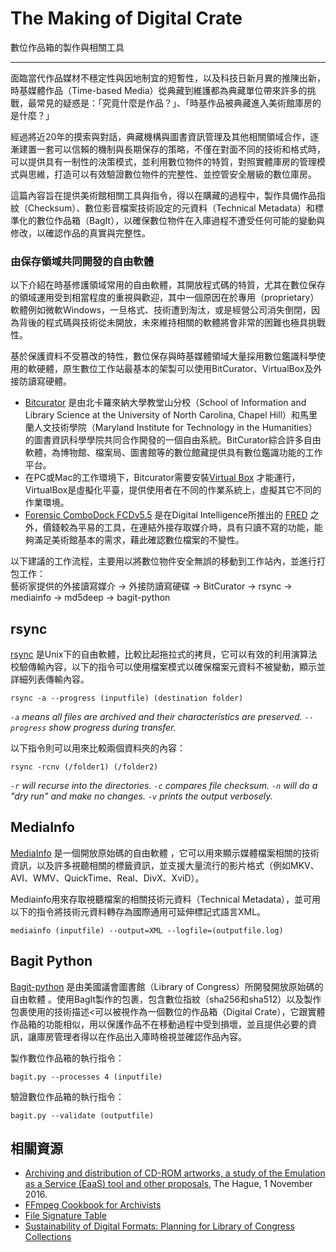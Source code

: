 # The Making of Digital Crate
數位作品箱的製作與相關工具
_____
面臨當代作品媒材不穩定性與因地制宜的短暫性，以及科技日新月異的推陳出新，時基媒體作品（Time-based Media）從典藏到維護都為典藏單位帶來許多的挑戰，最常見的疑惑是：「究竟什麼是作品？」、「時基作品被典藏進入美術館庫房的是什麼？」

經過將近20年的摸索與對話，典藏機構與圖書資訊管理及其他相關領域合作，逐漸建置一套可以信賴的機制與長期保存的策略，不僅在對面不同的技術和格式時，可以提供具有一制性的決策模式，並利用數位物件的特質，對照實體庫房的管理模式與思維，打造可以有效驗證數位物件的完整性、並控管安全層級的數位庫房。

這篇內容旨在提供美術館相關工具與指令，得以在購藏的過程中，製作具備作品指紋（Checksum）、數位影音檔案技術設定的元資料（Technical Metadata）和標準化的數位作品箱（BagIt），以確保數位物件在入庫過程不遭受任何可能的變動與修改，以確認作品的真實與完整性。

### 由保存領域共同開發的自由軟體 ###

以下介紹在時基修護領域常用的自由軟體，其開放程式碼的特質，尤其在數位保存的領域運用受到相當程度的重視與歡迎，其中一個原因在於專用（proprietary）軟體例如微軟Windows，一旦格式、技術遭到淘汰，或是經營公司消失倒閉，因為背後的程式碼與技術從未開放，未來維持相關的軟體將會非常的困難也極具挑戰性。

基於保護資料不受篡改的特性，數位保存與時基媒體領域大量採用數位鑑識科學使用的軟硬體，原生數位工作站最基本的架製可以使用BitCurator、VirtualBox及外接防讀寫硬體。
- [Bitcurator](https://bitcurator.net) 是由北卡羅來納大學教堂山分校（School of Information and Library Science at the University of North Carolina, Chapel Hill）和馬里蘭人文技術學院（Maryland Institute for Technology in the Humanities）的圖書資訊科學學院共同合作開發的一個自由系統。BitCurator綜合許多自由軟體，為博物館、檔案局、圖書館等的數位館藏提供具有數位鑑識功能的工作平台。
- 在PC或Mac的工作環境下，Bitcurator需要安裝[Virtual Box](https://www.virtualbox.org/wiki/Downloads) 才能運行，VirtualBox是虛擬化平臺，提供使用者在不同的作業系統上，虛擬其它不同的作業環境。
- [Forensic ComboDock FCDv5.5](http://www.cru-inc.com/products/wiebetech/forensic-combodock-v5-5/) 是在Digital Intelligence所推出的 [FRED](https://digitalintelligence.com/products/fred/) 之外，價錢較為平易的工具，在連結外接存取媒介時，具有只讀不寫的功能，能夠滿足美術館基本的需求，藉此確認數位檔案的不變性。

以下建議的工作流程，主要用以將數位物件安全無誤的移動到工作站內，並進行打包工作：
<br>藝術家提供的外接讀寫媒介 -> 外接防讀寫硬碟 -> BitCurator -> rsync -> mediainfo -> md5deep -> bagit-python <br>

## rsync 
[rsync](https://wiki.archlinux.org/index.php/rsync) 是Unix下的自由軟體，比較比起拖拉式的拷貝，它可以有效的利用演算法校驗傳輸內容，以下的指令可以使用檔案模式以確保檔案元資料不被變動，顯示並詳細列表傳輸內容。

    rsync -a --progress (inputfile) (destination folder)

*``-a`` means all files are archived and their characteristics are preserved. ``--progress`` show progress during transfer.*

以下指令則可以用來比較兩個資料夾的內容：

    rsync -rcnv (/folder1) (/folder2)

*``-r`` will recurse into the directories. ``-c`` compares file checksum. ``-n`` will do a "dry run" and make no changes. ``-v`` prints the output verbosely.*

## MediaInfo 
[MediaInfo](https://mediaarea.net/en/MediaInfo) 是一個開放原始碼的自由軟體 ，它可以用來顯示媒體檔案相關的技術資訊，以及許多視聽相關的標籤資訊，並支援大量流行的影片格式（例如MKV、AVI、WMV、QuickTime、Real、DivX、XviD）。

Mediainfo用來存取視聽檔案的相關技術元資料（Technical Metadata），並可用以下的指令將技術元資料轉存為國際通用可延伸標記式語言XML。
    
    mediainfo (inputfile) --output=XML --logfile=(outputfile.log)

## Bagit Python
[Bagit-python](https://github.com/LibraryOfCongress/bagit-python) 是由美國議會圖書館（Library of Congress）所開發開放原始碼的自由軟體 。使用BagIt製作的包裹，包含數位指紋（sha256和sha512）以及製作包裹使用的技術描述<可以被視作為一個數位的作品箱（Digital Crate），它跟實體作品箱的功能相似，用以保護作品不在移動過程中受到損壞，並且提供必要的資訊，讓庫房管理者得以在作品出入庫時檢視並確認作品內容。

製作數位作品箱的執行指令：
 
    bagit.py --processes 4 (inputfile)

驗證數位作品箱的執行指令：  
    
    bagit.py --validate (outputfile) 


## 相關資源 ##
- [Archiving and distribution of CD-ROM artworks, a study of the Emulation as a Service (EaaS) tool and other proposals](http://li-ma.nl/site/sites/default/files/201611_DE_Houdbaar_Final_report_CD-ROM_Archiving_DEF.pdf), The Hague, 1 November 2016. <br>
- [FFmpeg Cookbook for Archivists](https://avpres.net/FFmpeg/)<br>
- [File Signature Table](https://www.garykessler.net/library/file_sigs.html)
- [Sustainability of Digital Formats: Planning for Library of Congress Collections](https://www.loc.gov/preservation/digital/formats/fdd/descriptions.shtml)
